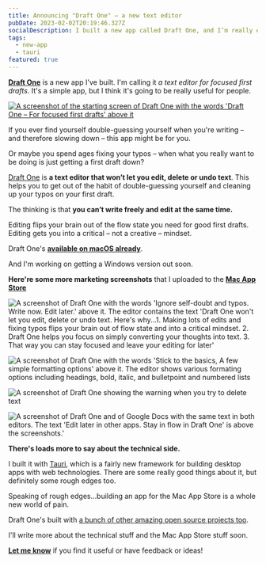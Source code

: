 ```yaml
---
title: Announcing "Draft One" – a new text editor
pubDate: 2023-02-02T20:19:46.327Z
socialDescription: I built a new app called Draft One, and I’m really excited about it.
tags:
  - new-app
  - tauri
featured: true
---
```


[**Draft One**](https://draft-one.com) is a new app I've built. I'm calling it _a text editor for focused first drafts_. It's a simple app, but I think it's going to be really useful for people.

[![A screenshot of the starting screen of Draft One with the words 'Draft One – For focused first drafts' above it](@/images/draft-one-screenshots/1.png)](https://draft-one.com)

If you ever find yourself double-guessing yourself when you're writing – and therefore slowing down – this app might be for you.

Or maybe you spend ages fixing your typos – when what you really want to be doing is just getting a first draft down?

[Draft One](https://draft-one.com) is **a text editor that won’t let you edit, delete or undo text**. This helps you to get out of the habit of double-guessing yourself and cleaning up your typos on your first draft.

The thinking is that **you can’t write freely and edit at the same time.**

Editing flips your brain out of the flow state you need for good first drafts. Editing gets you into a critical – not a creative – mindset.

Draft One's [**available on macOS already**](https://apps.apple.com/gb/app/draft-one/id1660388186).

And I'm working on getting a Windows version out soon.

**Here're some more marketing screenshots** that I uploaded to the [**Mac App Store**](https://apps.apple.com/gb/app/draft-one/id1660388186)

![A screenshot of Draft One with the words 'Ignore self-doubt and typos. Write now. Edit later.' above it. The editor contains the text 'Draft One won't let you edit, delete or undo text. Here's why...1. Making lots of edits and fixing typos flips your brain out of flow state and into a critical mindset. 2. Draft One helps you focus on simply converting your thoughts into text. 3. That way you can stay focused and leave your editing for later'](@/images/draft-one-screenshots/2.png)

![A screenshot of Draft One with the words 'Stick to the basics, A few simple formatting options' above it. The editor shows various formating options including headings, bold, italic, and bulletpoint and numbered lists](@/images/draft-one-screenshots/3.png)

![A screenshot of Draft One showing the warning when you try to delete text](@/images/draft-one-screenshots/4.png)

![A screenshot of Draft One and of Google Docs with the same text in both editors. The text 'Edit later in other apps. Stay in flow in Draft One' is above the screenshots.'](@/images/draft-one-screenshots/5.png)

**There's loads more to say about the technical side.**

I built it with [Tauri](https://tauri.studio), which is a fairly new framework for building desktop apps with web technologies. There are some really good things about it, but definitely some rough edges too.

Speaking of rough edges…building an app for the Mac App Store is a whole new world of pain.

Draft One's built with [a bunch of other amazing open source projects too](https://draft-one.com/credits).

I'll write more about the technical stuff and the Mac App Store stuff soon.

[**Let me know**](https://draft-one.com/contact) if you find it useful or have feedback or ideas!
